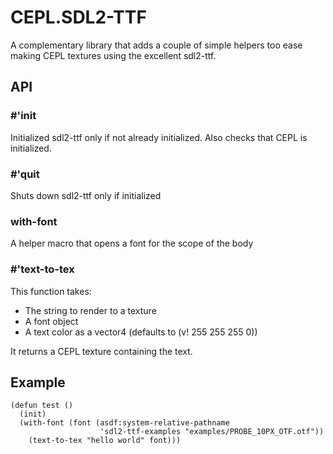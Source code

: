 # CEPL.SDL2-TTF

A complementary library that adds a couple of simple helpers too ease making CEPL textures using the excellent sdl2-ttf.

## API

### #'init

Initialized sdl2-ttf only if not already initialized. Also checks that CEPL is initialized.

### #'quit

Shuts down sdl2-ttf only if initialized

### with-font

A helper macro that opens a font for the scope of the body

### #'text-to-tex

This function takes:

- The string to render to a texture
- A font object
- A text color as a vector4 (defaults to (v! 255 255 255 0))

It returns a CEPL texture containing the text.

## Example

```
(defun test ()
  (init)
  (with-font (font (asdf:system-relative-pathname
                    'sdl2-ttf-examples "examples/PROBE_10PX_OTF.otf"))
    (text-to-tex "hello world" font)))
```
